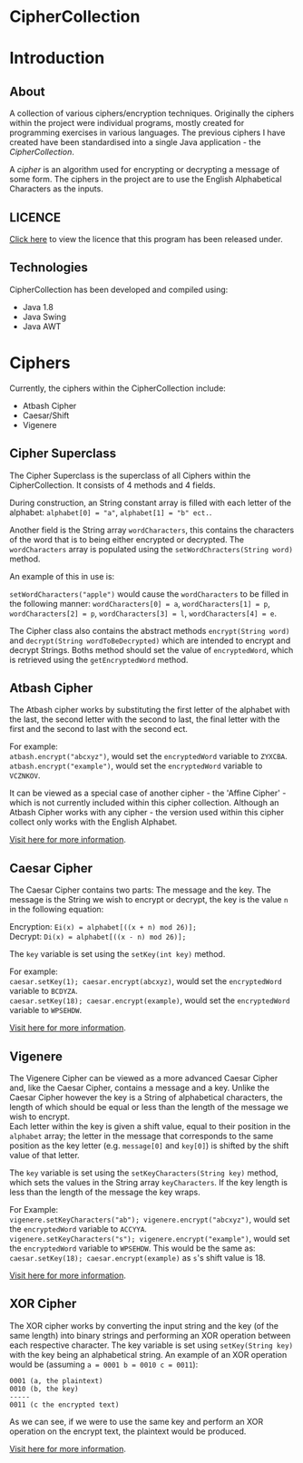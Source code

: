 # CipherCollection
# Introduction
## About
A collection of various ciphers/encryption techniques. Originally the ciphers within the project were individual programs, mostly created for programming exercises in various languages. The previous ciphers I have created have been standardised into a single Java application - the *CipherCollection*.

A *cipher* is an algorithm used for encrypting or decrypting a message of some form. The ciphers in the project are to use the English Alphabetical Characters as the inputs.

## LICENCE
[Click here](https://raw.githubusercontent.com/JRIngram/CipherCollection/doc/Update-Readme/LICENCE) to view the licence that this program has been released under.

## Technologies
CipherCollection has been developed and compiled using:
* Java 1.8
* Java Swing
* Java AWT

# Ciphers
Currently, the ciphers within the CipherCollection include:
* Atbash Cipher
* Caesar/Shift
* Vigenere

## Cipher Superclass
The Cipher Superclass is the superclass of all Ciphers within the CipherCollection. It consists of 4 methods and 4 fields.

During construction, an String constant array is filled with each letter of the alphabet: `alphabet[0] = "a"`, `alphabet[1] = "b" ect.`.

Another field is the String array `wordCharacters`, this contains the characters of the word that is to being either encrypted or decrypted. The `wordCharacters` array is populated using the `setWordChracters(String word)` method.

An example of this in use is:

  `setWordCharacters("apple")` would cause the `wordCharacters` to be filled in the following manner: `wordCharacters[0] = a`, `wordCharacters[1] = p`, `wordCharacters[2] = p`, `wordCharacters[3] = l`, `wordCharacters[4] = e`.

The Cipher class also contains the abstract methods `encrypt(String word)` and `decrypt(String wordToBeDecrypted)` which are intended to encrypt and decrypt Strings. Boths method should set the value of `encryptedWord`, which is retrieved using the `getEncryptedWord` method.

## Atbash Cipher
  The Atbash cipher works by substituting the first letter of the alphabet with the last, the second letter with the second to last, the final letter with the first and the second to last with the second ect.

  For example:  
  `atbash.encrypt("abcxyz")`, would set the `encryptedWord` variable to `ZYXCBA`.  
  `atbash.encrypt("example")`, would set the `encryptedWord` variable to `VCZNKOV`.

  It can be viewed as a special case of another cipher - the 'Affine Cipher' - which is not currently included within this cipher collection. Although an Atbash Cipher works with any cipher - the version used within this cipher collect only works with the English Alphabet.

  [Visit here for more information](https://en.wikipedia.org/wiki/Atbash).

## Caesar Cipher
  The Caesar Cipher contains two parts: The message and the key. The message is the String we wish to encrypt or decrypt, the key is the value `n` in the following equation:  

  Encryption: `Ei(x) = alphabet[((x + n) mod 26)];`  
  Decrypt: `Di(x) = alphabet[((x - n) mod 26)];`

  The `key` variable is set using the `setKey(int key)` method.

  For example:  
  `caesar.setKey(1); caesar.encrypt(abcxyz)`, would set the `encryptedWord` variable to `BCDYZA`.  
  `caesar.setKey(18); caesar.encrypt(example)`, would set the `encryptedWord` variable to `WPSEHDW`.

  [Visit here for more information](https://en.wikipedia.org/wiki/Caesar_cipher).

## Vigenere
  The Vigenere Cipher can be viewed as a more advanced Caesar Cipher and, like the Caesar Cipher, contains a message and a key. Unlike the Caesar Cipher however the key is a String of alphabetical characters, the length of which should be equal or less than the length of the message we wish to encrypt.  
  Each letter within the key is given a shift value, equal to their position in the `alphabet` array; the letter in the message that corresponds to the same position as the key letter (e.g. `message[0]` and `key[0]`) is shifted by the shift value of that letter.  

  The `key` variable is set using the `setKeyCharacters(String key)` method, which sets the values in the String array `keyCharacters`. If the key length is less than the length of the message the key wraps.

  For Example:  
  `vigenere.setKeyCharacters("ab"); vigenere.encrypt("abcxyz")`, would set the `encryptedWord` variable to `ACCYYA`.  
  `vigenere.setKeyCharacters("s"); vigenere.encrypt("example")`, would set the `encryptedWord` variable to `WPSEHDW`. This would be the same as:  
  `caesar.setKey(18); caesar.encrypt(example)` as `s`'s shift value is 18.

  [Visit here for more information](https://en.wikipedia.org/wiki/Vigen%C3%A8re_cipher).

## XOR Cipher
  The XOR cipher works by converting the input string and the key (of the same length) into binary strings and performing an XOR operation between each respective character. The key variable is set using `setKey(String key)` with the key being an alphabetical string. An example of an XOR operation would be (assuming `a = 0001 b = 0010 c = 0011`):
```
0001 (a, the plaintext)
0010 (b, the key)
-----
0011 (c the encrypted text)
```
  As we can see, if we were to use the same key and perform an XOR operation on the encrypt text, the plaintext would be produced.

  [Visit here for more information](https://en.wikipedia.org/wiki/XOR_cipher#Example).
